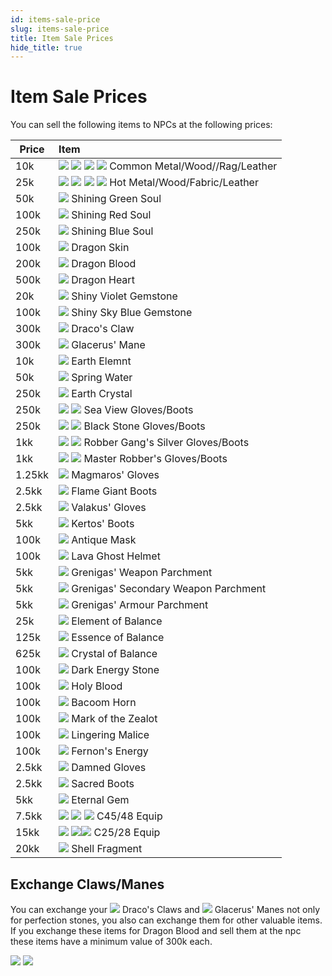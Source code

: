 ```yaml
---
id: items-sale-price
slug: items-sale-price
title: Item Sale Prices
hide_title: true
---
```


# Item Sale Prices

You can sell the following items to NPCs at the following prices:


| Price  | Item                                                                                                                                                                                                                                                           |
| ------ |:-------------------------------------------------------------------------------------------------------------------------------------------------------------------------------------------------------------------------------------------------------------- |
| 10k    | ![](https://cdn.olympusgg.com/images/2036.png) ![](https://cdn.olympusgg.com/images/2040.png) ![](https://cdn.olympusgg.com/images/2044.png) ![](https://cdn.olympusgg.com/images/2048.png) Common Metal/Wood//Rag/Leather |
| 25k    | ![](https://cdn.olympusgg.com/images/2035.png) ![](https://cdn.olympusgg.com/images/2039.png) ![](https://cdn.olympusgg.com/images/2043.png) ![](https://cdn.olympusgg.com/images/2047.png) Hot Metal/Wood/Fabric/Leather     |
| 50k    | ![](https://cdn.olympusgg.com/images/2283.png) Shining Green Soul                                                                                                                                                                                     |
| 100k   | ![](https://cdn.olympusgg.com/images/2284.png) Shining Red Soul                                                                                                                                                                                       |
| 250k    | ![](https://cdn.olympusgg.com/images/2285.png) Shining Blue Soul                                                                                                                                                                                      |
| 100k   | ![](https://cdn.olympusgg.com/images/2550.png) Dragon Skin                                                                                                                                                                                            |
| 200k   | ![](https://cdn.olympusgg.com/images/2549.png) Dragon Blood                                                                                                                                                                                           |
| 500k   | ![](https://cdn.olympusgg.com/images/2548.png) Dragon Heart                                                                                                                                                                                           |
| 20k    | ![](https://cdn.olympusgg.com/images/2348.png) Shiny Violet Gemstone                                                                                                                                                                                  |
| 100k   | ![](https://cdn.olympusgg.com/images/2349.png) Shiny Sky Blue Gemstone                                                                                                                                                                                |
| 300k       |   ![](https://cdn.olympusgg.com/images/2605.png)  Draco's Claw                                                                                                                                                                                                                                                       |
|  300k      | ![](https://cdn.olympusgg.com/images/2606.png)    Glacerus' Mane                                                                                                                                                                                                                                                           |
| 10k    | ![](https://cdn.olympusgg.com/images/2446.png) Earth Elemnt                                                                                                                                                                                           |
| 50k    | ![](https://cdn.olympusgg.com/images/2447.png) Spring Water                                                                                                                                                                                           |
| 250k   | ![](https://cdn.olympusgg.com/images/2448.png) Earth Crystal                                                                                                                                                                                          |
| 250k   | ![](https://cdn.olympusgg.com/images/705.png) ![](https://cdn.olympusgg.com/images/65.png)    Sea View Gloves/Boots                                                                                                                          |
| 250k   | ![](https://cdn.olympusgg.com/images/703.png) ![](https://cdn.olympusgg.com/images/721.png)  Black Stone Gloves/Boots                                                                                                                        |
| 1kk    | ![](https://cdn.olympusgg.com/images/716.png) ![](https://cdn.olympusgg.com/images/710.png)  Robber Gang's Silver Gloves/Boots                                                                                                               |
| 1kk    | ![](https://cdn.olympusgg.com/images/707.png) ![](https://cdn.olympusgg.com/images/722.png)  Master Robber's Gloves/Boots                                                                                                                    |
| 1.25kk | ![](https://cdn.olympusgg.com/images/2431.png) Magmaros' Gloves                                                                                                                                                                                       |
| 2.5kk  | ![](https://cdn.olympusgg.com/images/2433.png)  Flame Giant Boots                                                                                                                                                                                    |
| 2.5kk  | ![](https://cdn.olympusgg.com/images/2432.png)  Valakus' Gloves                                                                                                                                                                                       |
| 5kk    | ![](https://cdn.olympusgg.com/images/2434.png) Kertos' Boots                                                                                                                                                                                          |
| 100k   | ![](https://cdn.olympusgg.com/images/2427.png)  Antique Mask                                                                                                                                                                                          |
| 100k   | ![](https://cdn.olympusgg.com/images/2429.png) Lava Ghost Helmet                                                                                                                                                                                      |
| 5kk    | ![](https://cdn.olympusgg.com/images/2443.png)  Grenigas' Weapon Parchment                                                                                                                                                                            |
| 5kk    | ![](https://cdn.olympusgg.com/images/2444.png)  Grenigas' Secondary Weapon Parchment                                                                                                                                                                  |
| 5kk    | ![](https://cdn.olympusgg.com/images/2445.png)  Grenigas' Armour Parchment                                                                                                                                                                            |
| 25k    | ![](https://cdn.olympusgg.com/images/2757.png)  Element of Balance                                                                                                                                                                                    |
| 125k   | ![](https://cdn.olympusgg.com/images/2756.png)  Essence of Balance                                                                                                                                                                                    |
| 625k   | ![](https://cdn.olympusgg.com/images/2755.png)  Crystal of Balance                                                                                                                                                                                    |
| 100k   | ![](https://cdn.olympusgg.com/images/2736.png)  Dark Energy Stone                                                                                                                                                                                     |
| 100k   | ![](https://cdn.olympusgg.com/images/2742.png)  Holy Blood                                                                                                                                                                                            |
| 100k   | ![](https://cdn.olympusgg.com/images/2738.png)  Bacoom Horn                                                                                                                                                                                           |
| 100k   | ![](https://cdn.olympusgg.com/images/2734.png)  Mark of the Zealot                                                                                                                                                                                    |
| 100k   | ![](https://cdn.olympusgg.com/images/2877.png)  Lingering Malice |
| 100k   |![](https://cdn.olympusgg.com/images/2859.png)  Fernon's Energy |
| 2.5kk  | ![](https://cdn.olympusgg.com/images/413.png) Damned Gloves                                                                                                                                                                                           |
| 2.5kk  | ![](https://cdn.olympusgg.com/images/415.png)  Sacred Boots                                                                                                                                                                                           |
| 5kk    | ![](https://cdn.olympusgg.com/images/2851.png)  Eternal Gem                                                                                                                                                                                           |
| 7.5kk  | ![](https://cdn.olympusgg.com/images/2816.png) ![](https://cdn.olympusgg.com/images/2815.png) ![](https://cdn.olympusgg.com/images/2821.png) C45/48 Equip    |
| 15kk   | ![](https://cdn.olympusgg.com/images/2769.png) ![](https://cdn.olympusgg.com/images/2780.png)![](https://cdn.olympusgg.com/images/2778.png) C25/28 Equip    |
| 20kk   | ![](https://cdn.olympusgg.com/images/2347.png)  Shell Fragment |



## Exchange Claws/Manes 

You can exchange your ![](https://cdn.olympusgg.com/images/2605.png) Draco's Claws and ![](https://cdn.olympusgg.com/images/2606.png) Glacerus' Manes not only for perfection stones, you also can exchange them for other valuable items.
If you exchange these items for Dragon Blood and sell them at the npc these items have a minimum value of 300k each.

![](https://i.imgur.com/4k4nt2F.png) ![](https://i.imgur.com/xfBG0FI.png)

